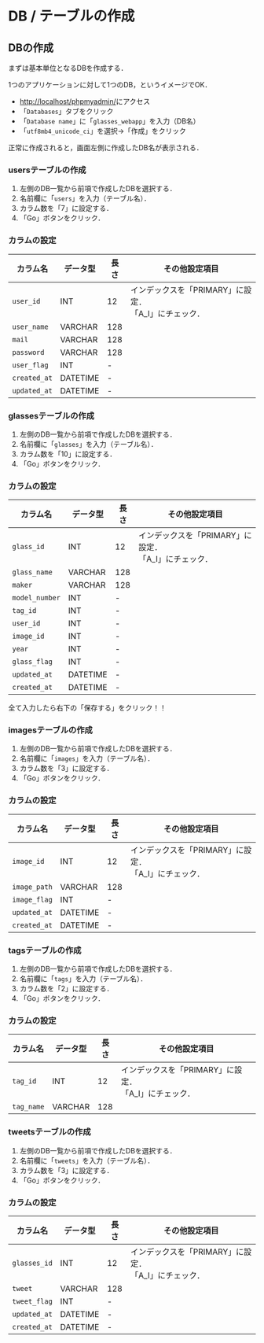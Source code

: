 # DB / テーブルの作成


## DBの作成

まずは基本単位となるDBを作成する．

1つのアプリケーションに対して1つのDB，というイメージでOK．

- [http://localhost/phpmyadmin/](http://localhost/phpmyadmin/)にアクセス
- 「`Databases`」タブをクリック
- 「`Database name`」に「`glasses_webapp`」を入力（DB名）
- 「`utf8mb4_unicode_ci`」を選択→「作成」をクリック

正常に作成されると，画面左側に作成したDB名が表示される．
### usersテーブルの作成

1. 左側のDB一覧から前項で作成したDBを選択する．
2. 名前欄に「`users`」を入力（テーブル名）．
3. カラム数を「7」に設定する．
4. 「Go」ボタンをクリック．

### カラムの設定

|カラム名|データ型|長さ|その他設定項目|
|---|---|---|---|
|`user_id`|INT|12|インデックスを「PRIMARY」に設定．</br>「A_I」にチェック．|
|`user_name`|VARCHAR|128||
|`mail`|VARCHAR|128||
|`password`|VARCHAR|128||
|`user_flag`|INT|-||
|`created_at`|DATETIME|-||
|`updated_at`|DATETIME|-||

### glassesテーブルの作成

1. 左側のDB一覧から前項で作成したDBを選択する．
2. 名前欄に「`glasses`」を入力（テーブル名）．
3. カラム数を「10」に設定する．
4. 「Go」ボタンをクリック．

### カラムの設定

|カラム名|データ型|長さ|その他設定項目|
|---|---|---|---|
|`glass_id`|INT|12|インデックスを「PRIMARY」に設定．</br>「A_I」にチェック．|
|`glass_name`|VARCHAR|128||
|`maker`|VARCHAR|128||
|`model_number`|INT|-||
|`tag_id`|INT|-||
|`user_id`|INT|-||
|`image_id`|INT|-||
|`year`|INT|-||
|`glass_flag`|INT|-||
|`updated_at`|DATETIME|-||
|`created_at`|DATETIME|-||

全て入力したら右下の「保存する」をクリック！！

### imagesテーブルの作成

1. 左側のDB一覧から前項で作成したDBを選択する．
2. 名前欄に「`images`」を入力（テーブル名）．
3. カラム数を「3」に設定する．
4. 「Go」ボタンをクリック．

### カラムの設定

|カラム名|データ型|長さ|その他設定項目|
|---|---|---|---|
|`image_id`|INT|12|インデックスを「PRIMARY」に設定．</br>「A_I」にチェック．|
|`image_path`|VARCHAR|128||
|`image_flag`|INT|-||
|`updated_at`|DATETIME|-||
|`created_at`|DATETIME|-||

### tagsテーブルの作成

1. 左側のDB一覧から前項で作成したDBを選択する．
2. 名前欄に「`tags`」を入力（テーブル名）．
3. カラム数を「2」に設定する．
4. 「Go」ボタンをクリック．

### カラムの設定

|カラム名|データ型|長さ|その他設定項目|
|---|---|---|---|
|`tag_id`|INT|12|インデックスを「PRIMARY」に設定．</br>「A_I」にチェック．|
|`tag_name`|VARCHAR|128||

### tweetsテーブルの作成

1. 左側のDB一覧から前項で作成したDBを選択する．
2. 名前欄に「`tweets`」を入力（テーブル名）．
3. カラム数を「3」に設定する．
4. 「Go」ボタンをクリック．

### カラムの設定

|カラム名|データ型|長さ|その他設定項目|
|---|---|---|---|
|`glasses_id`|INT|12|インデックスを「PRIMARY」に設定．</br>「A_I」にチェック．|
|`tweet`|VARCHAR|128||
|`tweet_flag`|INT|-||
|`updated_at`|DATETIME|-||
|`created_at`|DATETIME|-||
